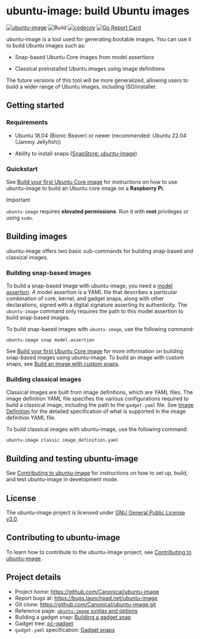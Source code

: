 # ubuntu-image: build Ubuntu images

[![ubuntu-image](https://snapcraft.io/ubuntu-image/badge.svg)](https://snapcraft.io/ubuntu-image)
![Build](https://github.com/canonical/ubuntu-image/actions/workflows/build-and-test.yml/badge.svg?branch=main)
[![codecov](https://codecov.io/gh/canonical/ubuntu-image/branch/main/graph/badge.svg?token=F9jE9HKo1a)](https://codecov.io/gh/canonical/ubuntu-image)
[![Go Report Card](https://goreportcard.com/badge/github.com/canonical/ubuntu-image)](https://goreportcard.com/report/github.com/canonical/ubuntu-image)

ubuntu-image is a tool used for generating bootable images. You can use it to build Ubuntu images such as:

- Snap-based Ubuntu Core images from model assertions

- Classical preinstalled Ubuntu images using image definitions

The future versions of this tool will be more generalized, allowing users to build a wider range of Ubuntu images, including ISO/installer.

## Getting started

### Requirements

* Ubuntu 18.04 (Bionic Beaver) or newer (recommended: Ubuntu 22.04 (Jammy Jellyfish))

* Ability to install snaps ([SnapStore: ubuntu-image](https://snapcraft.io/ubuntu-image))

### Quickstart

See [Build your first Ubuntu Core image](https://ubuntu.com/core/docs/build-an-image) for instructions on how to use ubuntu-image to build an Ubuntu core image on a **Raspberry Pi**.

> [!IMPORTANT] 
> `ubuntu-image` requires **elevated permissions**. Run it with **root** privileges or using `sudo`.

## Building images

ubuntu-image offers two basic sub-commands for building snap-based and classical images.

### Building snap-based images

To build a snap-based image with ubuntu-image, you need a [model assertion](https://ubuntu.com/core/docs/reference/assertions/model). A model assertion is a YAML file that describes a particular combination of core, kernel, and gadget snaps, along with other declarations, signed with a digital signature asserting its authenticity. The `ubuntu-image` command only requires the path to this model assertion to build snap-based images.

To build snap-based images with `ubuntu-image`, use the following command:

```
ubuntu-image snap model.assertion
```

See [Build your first Ubuntu Core image](https://ubuntu.com/core/docs/build-an-image) for more information on building snap-based images using ubuntu-image. To build an image with custom snaps, see [Build an image with custom snaps](https://ubuntu.com/core/docs/custom-images).

### Building classical images

Classical images are built from image definitions, which are YAML files. The image definition YAML file specifies the various configurations required to build a classical image, including the path to the `gadget.yaml` file. See [Image Definition](internal/imagedefinition/README.rst) for the detailed specification of what is supported in the image definition YAML file.

To build classical images with ubuntu-image, use the following command:

```
ubuntu-image classic image_definition.yaml
```

## Building and testing ubuntu-image

See [Contributing to ubuntu-image](/CONTRIBUTING.md) for instructions on how to set up, build, and test ubuntu-image in development mode.

## License

The ubuntu-image project is licensed under [GNU General Public License v3.0](/LICENSE).

## Contributing to ubuntu-image

To learn how to contribute to the ubuntu-image project, see [Contributing to ubuntu-image](/CONTRIBUTING.md).

## Project details

* Project home: https://github.com/Canonical/ubuntu-image
* Report bugs at: https://bugs.launchpad.net/ubuntu-image
* Git clone: https://github.com/Canonical/ubuntu-image.git
* Reference page: [`ubuntu-image` syntax and options](https://canonical-subiquity.readthedocs-hosted.com/en/latest/reference/ubuntu-image.html)
* Building a gadget snap: [Building a gadget snap](https://ubuntu.com/core/docs/gadget-building)
* Gadget tree: [pc-gadget](https://github.com/snapcore/pc-gadget)
* `gadget.yaml` specification: [Gadget snaps](https://forum.snapcraft.io/t/gadget-snaps)
